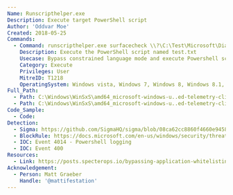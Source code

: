```yaml
---
Name: Runscripthelper.exe
Description: Execute target PowerShell script
Author: 'Oddvar Moe'
Created: 2018-05-25
Commands:
  - Command: runscripthelper.exe surfacecheck \\?\C:\Test\Microsoft\Diagnosis\scripts\test.txt C:\Test
    Description: Execute the PowerShell script named test.txt
    Usecase: Bypass constrained language mode and execute Powershell script
    Category: Execute
    Privileges: User
    MitreID: T1218
    OperatingSystem: Windows vista, Windows 7, Windows 8, Windows 8.1, Windows 10
Full_Path:
  - Path: C:\Windows\WinSxS\amd64_microsoft-windows-u..ed-telemetry-client_31bf3856ad364e35_10.0.16299.15_none_c2df1bba78111118\Runscripthelper.exe
  - Path: C:\Windows\WinSxS\amd64_microsoft-windows-u..ed-telemetry-client_31bf3856ad364e35_10.0.16299.192_none_ad4699b571e00c4a\Runscripthelper.exe
Code_Sample:
  - Code:
Detection:
  - Sigma: https://github.com/SigmaHQ/sigma/blob/08ca62cc8860f4660e945805d0dd615ce75258c1/rules/windows/process_creation/win_susp_runscripthelper.yml
  - BlockRule: https://docs.microsoft.com/en-us/windows/security/threat-protection/windows-defender-application-control/microsoft-recommended-block-rules
  - IOC: Event 4014 - Powershell logging
  - IOC: Event 400
Resources:
  - Link: https://posts.specterops.io/bypassing-application-whitelisting-with-runscripthelper-exe-1906923658fc
Acknowledgement:
  - Person: Matt Graeber
    Handle: '@mattifestation'
---
```

